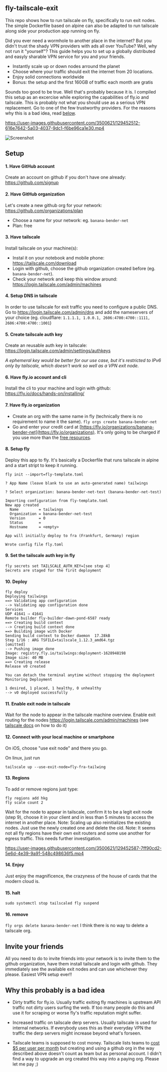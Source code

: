 fly-tailscale-exit
------------------

This repo shows how to run tailscale on fly, specifically to run exit nodes. The simple Dockerfile based on alpine can also be adapted to run tailscale along side your production app running on fly.

Did you ever need a wormhole to another place in the internet? But you didn't trust the shady VPN providers with ads all over YouTube?
Well, why not run it "yourself"? This guide helps you to set up a globally distributed and easyly sharable VPN service for you and your friends.
- Instantly scale up or down nodes arround the planet
- Choose where your traffic should exit the internet from 20 locations.
- Enjoy solid connections worldwide
- Bonus: the setup and the first 160GB of traffic each month are gratis

Sounds too good to be true. Well that's probably because it is. I compiled this setup as an excercise while exploring the capabilities of fly.io and tailscale. This is probably not what you should use as a serious VPN replacement. Go to one of the few trustworthy providers. For the reasons why this is a bad idea, read [below](#user-content-why-this-probably-is-a-bad-idea).



https://user-images.githubusercontent.com/3500621/129452512-616e7642-5a03-4037-9dc1-f6be96ca1e30.mp4

![Screenshot](https://user-images.githubusercontent.com/3500621/129452513-52133b60-02b8-4ec8-9605-0a6e3a089f9e.png)


## Setup

#### 1. Have GitHub account
Create an account on github if you don't have one already: https://github.com/signup

#### 2. Have GitHub organization
Let's create a new github org for your network: https://github.com/organizations/plan
- Choose a name for your network: eg. `banana-bender-net`
- Plan: free

#### 3. Have tailscale
Install tailscale on your machine(s):
- Instal it on your notebook and mobile phone: https://tailscale.com/download
- Login with github, choose the github organization created before (eg. `banana-bender-net`).
- Check your network and keep this window around: https://login.tailscale.com/admin/machines

#### 4. Setup DNS in tailscale
In order to use tailscale for exit traffic you need to configure a public DNS. Go to https://login.tailscale.com/admin/dns and add the nameservers of your choice (eg. cloudflare: `1.1.1.1, 1.0.0.1, 2606:4700:4700::1111, 2606:4700:4700::1001`)

#### 5. Create tailscale auth key
Create an reusable auth key in tailscale: https://login.tailscale.com/admin/settings/authkeys

_A ephemeral key would be better for our use case, but it's restricted to IPv6 only by tailscale, which doesn't work so well as a VPN exit node._


#### 6. Have fly.io account and cli
Install the cli to your machine and login with github: https://fly.io/docs/hands-on/installing/

#### 7. Have fly.io organization
- Create an org with the same name in fly (technically there is no requirement to name it the same).
`fly orgs create banana-bender-net`
- Go and enter your credit card at [https://fly.io/organizations/banana-bender-net](https://fly.io/organizations). It's only going to be charged if you use more than the [free resources](https://fly.io/docs/about/pricing/).

#### 8. Setup fly
Deploy this app to fly. It's basically a Dockerfile that runs tailscale in alpine and a start stript to keep it running.
```
fly init --import=fly-template.toml

? App Name (leave blank to use an auto-generated name) tailwings

? Select organization: banana-bender-net-test (banana-bender-net-test)

Importing configuration from fly-template.toml
New app created
  Name         = tailwings
  Organization = banana-bender-net-test
  Version      = 0
  Status       =
  Hostname     = <empty>

App will initially deploy to fra (Frankfurt, Germany) region

Wrote config file fly.toml
```

#### 9. Set the tailscale auth key in fly
```
fly secrets set TAILSCALE_AUTH_KEY=[see step 4]
Secrets are staged for the first deployment
```

#### 10. Deploy
```
fly deploy
Deploying tailwings
==> Validating app configuration
--> Validating app configuration done
Services
UDP 41641 ⇢ 41641
Remote builder fly-builder-dawn-pond-6587 ready
==> Creating build context
--> Creating build context done
==> Building image with Docker
Sending build context to Docker daemon  17.28kB
Step 1/16 : ARG TSFILE=tailscale_1.12.3_amd64.tgz
[omitted]
--> Pushing image done
Image: registry.fly.io/tailwings:deployment-1628948198
Image size: 40 MB
==> Creating release
Release v0 created

You can detach the terminal anytime without stopping the deployment
Monitoring Deployment

1 desired, 1 placed, 1 healthy, 0 unhealthy
--> v0 deployed successfully
```

#### 11. Enable exit node in tailscale
Wait for the node to appear in the tailscale machine overview.
Enable exit routing for the nodes https://login.tailscale.com/admin/machines (see [tailscale docs](https://tailscale.com/kb/1103/exit-nodes/#step-2-allow-the-exit-node-from-the-admin-panel) on how to do it)


#### 12. Connect with your local machine or smartphone
On iOS, choose "use exit node" and there you go.

On linux, just run
```
tailscale up --use-exit-node=fly-fra-tailwing
```

#### 13. Regions
To add or remove regions just type:
```
fly regions add hkg
fly scale count 2
```
Wait for the node to appear in tailscale, confirm it to be a legit exit node (step 9), choose it in your client and in less than 5 minutes to access the internet in another place.
Note: Scaling up also reinitializes the existing nodes. Just use the newly created one and delete the old.
Note: It seems not all fly regions have their own exit routers and some use another for egress traffic. This needs further investigation.

https://user-images.githubusercontent.com/3500621/129452587-7ff90cd2-5e6d-4e39-9a91-548c498636f5.mp4


#### 14. Enjoy
Just enjoy the magnificence, the crazyness of the house of cards that the modern cloud is.

#### 15. halt
`
sudo systemctl stop tailscaled
fly suspend
`

#### 16. remove
`
fly orgs delete banana-bender-net
`
I think there is no way to delete a tailscale org.


## Invite your friends
All you need to do to invite friends into your network is to invite them to the github organization, have them install tailscale and login with github. They immediately see the available exit nodes and can use whichever they please. Easiest VPN setup ever!!


## Why this probably is a bad idea
- Dirty traffic for fly.io.
	Usually traffic exiting fly machines is upstream API traffic not dirty users surfing the web. If too many people do this and use it for scraping or worse fly's traffic reputation might suffer.

- Increased traffic on tailscale derp servers.
  Usually tailscale is used for internal networks. If everybody uses this as their everyday VPN the traffic the derp servers might increase beyond what's forseen.

- Tailscale teams is supposed to cost money.
  Tailscale lists teams to [cost $5 per user per month](https://tailscale.com/pricing/) but creating and using a github org in the way described above doesn't count as team but as personal account. I didn't find a way to upgrade an org created this way into a paying org. Please let me pay ;)
